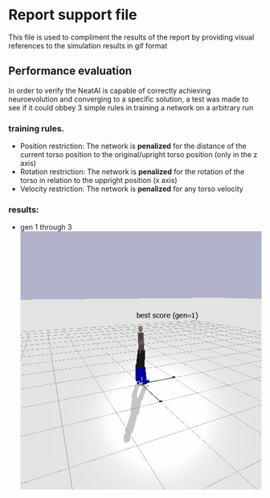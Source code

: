 # Report support file
This file is used to compliment the results of the report by providing visual references to the simulation results in gif format

## Performance evaluation
In order to verify the NeatAI is capable of correctly achieving neuroevolution and converging to a specific solution, a test was made to see if it could obbey 3 simple rules in training a network on a arbitrary run

### training rules.
  - Position restriction: The network is **penalized** for the distance of the current torso position to the original/upright torso position (only in the z axis)
  - Rotation restriction: The network is **penalized** for the rotation of the torso in relation to the uppright position (x axis)
  - Velocity restriction: The network is **penalized** for any torso velocity

### results:
- gen 1 through 3
![Gif of the physics simulation of the first few networks](gifs/standing_60_firstgens.gif)


